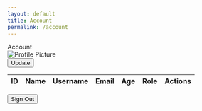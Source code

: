 ```yaml
---
layout: default
title: Account
permalink: /account
---
```

<html>
<body>
  <div class="main">
        <div class="container">
            <div class="header">
                <div class="title">Account</div>
            </div>
            <div class="profile-section" id="profileSection">
                <div class="profile-picture">
                    <img src="https://github.com/The-GPT-Warriors/ASLFrontend/assets/107821010/52cd3a28-b6b5-44d2-a9d8-a1f7c50410c0" alt="Profile Picture">
                </div>
                <div class="profile-details">
                    <button onclick="updateProfile()">Update</button>
                </div>
            </div>
            <div></div>
            <table>
                <thead>
                    <tr>
                        <th>ID</th>
                        <th>Name</th>
                        <th>Username</th>
                        <th>Email</th>
                        <th>Age</th>
                        <th>Role</th>
                        <th>Actions</th>
                    </tr>
                </thead>
                <tbody id="userDataContainer">
                    <!-- Add rows with user data -->
                </tbody>
            </table>
            <button onclick="signOut()">Sign Out</button>
        </div>
    </div>
  <script>
    function fetchUserData() {
    var requestOptions = {
        method: 'GET',
        mode: 'cors',
        cache: 'default',
        credentials: 'include',
      };
    fetch("http://localhost:8085/api/person/jwt", requestOptions)
        .then(response => {
            if (!response.ok) {
                const errorMsg = 'Login error: ' + response.status;
                    console.log(errorMsg);
                    switch (response.status) {
                        case 401:
                            alert("Please log into your account");
                            window.location.href = "{{site.baseurl}}/login";
                            break;
                        case 403:
                            alert("Access forbidden. You do not have permission to access this resource.");
                            break;
                        case 404:
                            alert("User not found. Please check your credentials.");
                            break;
                        default:
                            alert("Login failed. Please try again later.");
                    }
                    return Promise.reject('Login failed');
            }
            return response.json();
        })
        .then(data => {
            const userProfileSection = document.getElementById("profileSection");
            const profilePicture = document.createElement('div');
            const profileDetails = document.createElement('div');
            profileDetails.classList.add('profile-details');
            const roles = data.roles.map(role => capitalizeFirstLetter(role.name.replace('ROLE_', '').toLowerCase())).join(', ');
            profileDetails.innerHTML = `
                <p><strong>Name:</strong> ${data.name}</p>
                <p><strong>Username:</strong> ${data.username}</p>
                <p><strong>Email:</strong> ${data.email}</p>
                <p><strong>Age:</strong> ${data.age}</p>
                <p><strong>Roles: </strong>${roles}</p>
            `;
            userProfileSection.appendChild(profileDetails);
        })
        .catch(error => console.log('error', error));
    }
      function fetchAllUserData() {
      var requestOptions = {
        method: 'GET',
        mode: 'cors',
        cache: 'default',
        credentials: 'include',
      };
      fetch("http://localhost:8085/api/person/", requestOptions)
        .then(response => {
                if (!response.ok) {
                    const errorMsg = 'Login error: ' + response.status;
                    console.log(errorMsg);
                    switch (response.status) {
                        case 401:
                            alert("Please log into your account");
                            window.location.href = "{{site.baseurl}}/login";
                            break;
                        case 403:
                            alert("Access forbidden. You do not have permission to access this resource.");
                            break;
                        case 404:
                            alert("User not found. Please check your credentials.");
                            break;
                        default:
                            alert("Login failed. Please try again later.");
                    }
                    return Promise.reject('Login failed');
                }
                return response.json();
            })
        .then(data => {
            const userDataContainer = document.getElementById("userDataContainer");
            userDataContainer.innerHTML = ``
            console.log(data);
            data.forEach(user => {
                const row = document.createElement('tr'); 
                const adminRole = user.roles.find(role => role.name === "ROLE_ADMIN");
                row.innerHTML = `
                    <td>${user.id}</td>
                    <td>${user.name}</td>
                    <td>${user.username}</td>
                    <td>${user.email}</td>
                    <td>${user.age}</td>
                    <td>${adminRole ? 'Admin' : capitalizeFirstLetter(user.roles[0].name.replace('ROLE_', '').toLowerCase())}</td>
                    <td></td
                `;
                const actions = row.querySelector('td:last-child');
                actions.appendChild(createDelete(user.id, adminRole));
                userDataContainer.appendChild(row);
            });
        })
            .catch(error => console.log('error', error));
        }
        fetchUserData();
        fetchAllUserData();
        function formatDOB(dateString) {
            const date = new Date(dateString);
            const year = date.getFullYear();
            const month = String(date.getMonth() + 1).padStart(2, '0');
            const day = String(date.getDate()).padStart(2, '0');
            return `${month}-${day}-${year}`;
        }
        function capitalizeFirstLetter(str) {
            return str.charAt(0).toUpperCase() + str.slice(1);
        }
        function updateProfile() {
            alert("Update functionality to be implemented soon!");
        }
        function deleteUser(userId) {
            const requestOptions = {
                method: 'DELETE',
                mode: 'cors',
                cache: 'default',
                credentials: 'include',
            };
            fetch('http://localhost:8085/api/person/delete/${userId}', requestOptions)
                .then(response => {
                    if (!response.ok) {
                        const errorMsg = 'Delete user error: ' + response.status;
                        console.log(errorMsg);
                        switch (response.status) {
                            case 401:
                                alert("Please log into your account");
                                window.location.href = "{{site.baseurl}}/login";
                                break;
                            case 403:
                                alert("Access forbidden. You do not have permission to delete this user.");
                                break;
                            case 404:
                                alert("User not found. Please check the user ID.");
                                break;
                            default:
                                alert("Delete user failed. Please try again later.");
                        }
                        return Promise.reject('Delete user failed');
                    }
                    return response.json();
                })
                .then(data => {
                    console.log('User deleted successfully:', data);
                })
                .catch(error => console.log('error', error));
        }
        function createDelete(userId, isAdmin) {
            const deleteButton = document.createElement('button');
            deleteButton.innerText = 'Delete';
            deleteButton.onclick = function() {
                if (isAdmin) {
                    if (confirm('Are you sure you want to delete this user?')) {
                        deleteUser(userId);
                    }
                } else {
                    alert('You do not have permission to delete users.');
                }
            }
            return deleteButton;
        }
        function signOut() {
            var requestOptions = {
            method: 'POST',
            mode: 'cors',
            cache: 'no-cache',
            credentials: 'include',
            headers: {
                'Content-Type': 'application/json',
            },
            redirect: 'follow',
            };
            fetch("http://localhost:8085/api/person/logout", requestOptions)
            .then(response => {
                if (!response.ok) {
                const errorMsg = 'Sign Out error: ' + response.status;
                console.log(errorMsg);
                alert("Sign Out failed. Please try again.");
                return Promise.reject('Sign Out failed');
                }
                alert("Sign Out successful");
                window.location.href = "{{site.baseurl}}/login";
            })
            .catch(error => console.log('error', error));
        }
  </script>
</body>
</html>
